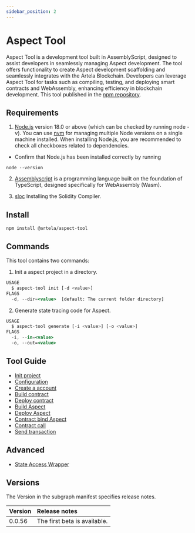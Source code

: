 ```yaml
---
sidebar_position: 2
---
```


# Aspect Tool

Aspect Tool is a development tool built in AssemblyScript, designed to assist developers in seamlessly managing Aspect
development. The tool offers functionality to create Aspect development scaffolding and seamlessly integrates with the
Artela Blockchain. Developers can leverage Aspect Tool for tasks such as compiling, testing, and deploying smart
contracts and WebAssembly, enhancing efficiency in blockchain development.
This tool published in the [npm repository](https://www.npmjs.com/package/@artela/aspect-tool).

## Requirements

1. [Node.js](https://nodejs.org/en/download/) version 18.0 or above (which can be checked by running node -v). You can
   use [nvm](https://github.com/nvm-sh/nvm) for managing multiple Node versions on a single machine installed.
   When installing Node.js, you are recommended to check all checkboxes related to dependencies.

* Confirm that Node.js has been installed correctly by running
```shell
node --version
```

2. [Assemblyscript](https://assemblyscript.bootcss.com/introduction.html)  is a programming language built on the
   foundation of TypeScript, designed specifically for WebAssembly (Wasm).

3. [sloc](https://docs.soliditylang.org/en/latest/installing-solidity.html)  Installing the Solidity Compiler.

## Install

```shell
npm install @artela/aspect-tool
```

## Commands

This tool contains two commands:

1. Init a aspect project in a directory.

```jsx
USAGE
  $ aspect-tool init [-d <value>]
FLAGS
  -d, --dir=<value>  [default: The current folder directory]
```

2. Generate state tracing code for Aspect.

```jsx
USAGE
  $ aspect-tool generate [-i <value>] [-o <value>]
FLAGS
  -i, --in=<value>
  -o, --out=<value>
```

## Tool Guide

* [Init project](/develop/reference/aspect-tool/init)
* [Configuration](/develop/reference/aspect-tool/config)
* [Create a account](/develop/reference/aspect-tool/create-account)
* [Build contract](/develop/reference/aspect-tool/build-contract)
* [Deploy contract](/develop/reference/aspect-tool/deploy-contract)
* [Build Aspect](/develop/reference/aspect-tool/build-aspect)
* [Deploy Aspect](/develop/reference/aspect-tool/deploy-aspect)
* [Contract bind Aspect](/develop/reference/aspect-tool/bind-aspect)
* [Contract call](/develop/reference/aspect-tool/contract-call)
* [Send transaction](/develop/reference/aspect-tool/send-tx)

## Advanced

* [State Access Wrapper](/develop/reference/aspect-tool/advanced/generate)

## Versions

The Version in the subgraph manifest specifies release notes.

| Version | 	Release notes               |
|:--------|:-----------------------------|
| 0.0.56  | The first beta is available. |

